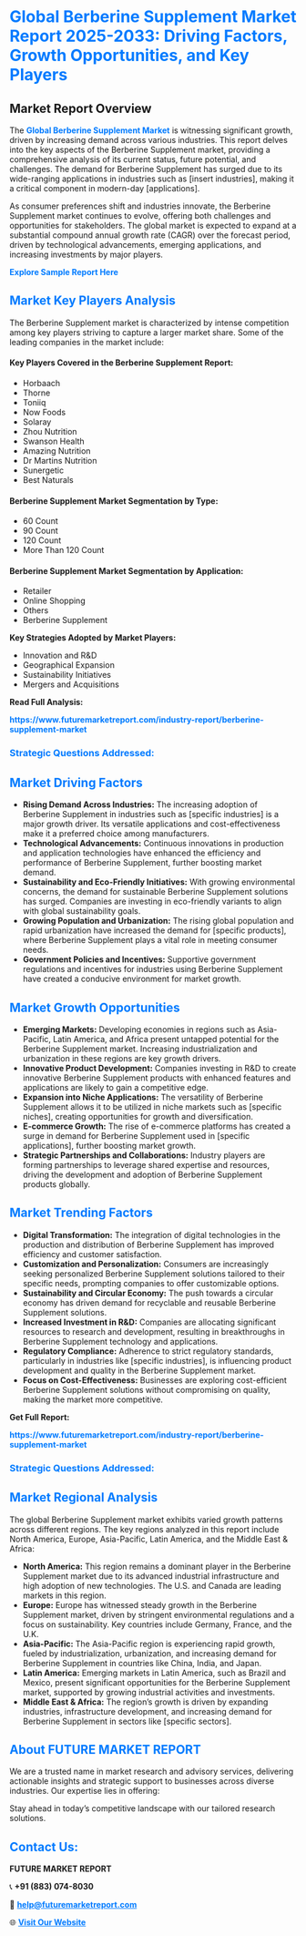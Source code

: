 <h1 style="color: #007BFF;">Global Berberine Supplement Market Report 2025-2033: Driving Factors, Growth Opportunities, and Key Players</h1>

<section id="overview">
<h2>Market Report Overview</h2>
<p>The <a href="https://www.futuremarketreport.com/industry-report/berberine-supplement-market" style="color: #007BFF; text-decoration: none;"><strong>Global Berberine Supplement Market</strong></a> is witnessing significant growth, driven by increasing demand across various industries. This report delves into the key aspects of the Berberine Supplement market, providing a comprehensive analysis of its current status, future potential, and challenges. The demand for Berberine Supplement has surged due to its wide-ranging applications in industries such as [insert industries], making it a critical component in modern-day [applications].</p>
<p>As consumer preferences shift and industries innovate, the Berberine Supplement market continues to evolve, offering both challenges and opportunities for stakeholders. The global market is expected to expand at a substantial compound annual growth rate (CAGR) over the forecast period, driven by technological advancements, emerging applications, and increasing investments by major players.</p>
</section>

<section id="overview">
<p><a href="https://www.futuremarketreport.com/request-sample/reportId=126898" style="color: #007BFF; text-decoration: none;"><strong>Explore Sample Report Here</strong></a></p>
</section>

<section id="key-players">
<h2 style="color: #007BFF;">Market Key Players Analysis</h2>
<p>The Berberine Supplement market is characterized by intense competition among key players striving to capture a larger market share. Some of the leading companies in the market include:</p>
<h4>Key Players Covered in the Berberine Supplement Report:</h4>
<ul><li>Horbaach</li><li>Thorne</li><li>Toniiq</li><li>Now Foods</li><li>Solaray</li><li>Zhou Nutrition</li><li>Swanson Health</li><li>Amazing Nutrition</li><li>Dr Martins Nutrition</li><li>Sunergetic</li><li>Best Naturals</li></ul>
<h4>Berberine Supplement Market Segmentation by Type:</h4>
<ul><li>60 Count</li><li>90 Count</li><li>120 Count</li><li>More Than 120 Count</li></ul>

<h4>Berberine Supplement Market Segmentation by Application:</h4>
<ul><li>Retailer</li><li>Online Shopping</li><li>Others</li><li>Berberine Supplement</li></ul>
<p><strong>Key Strategies Adopted by Market Players:</strong></p>
<ul>
<li>Innovation and R&D</li>
<li>Geographical Expansion</li>
<li>Sustainability Initiatives</li>
<li>Mergers and Acquisitions</li>
</ul>
</section>

<section>
<p><strong>Read Full Analysis: </strong></p><a href="https://www.futuremarketreport.com/industry-report/berberine-supplement-market" style="color: #007BFF; text-decoration: none;"><strong>https://www.futuremarketreport.com/industry-report/berberine-supplement-market</strong></a>
<h3 style="color: #007BFF;">Strategic Questions Addressed:</h3>
</section>

<section id="driving-factors">
<h2 style="color: #007BFF;">Market Driving Factors</h2>
<ul>
<li><strong>Rising Demand Across Industries:</strong> The increasing adoption of Berberine Supplement in industries such as [specific industries] is a major growth driver. Its versatile applications and cost-effectiveness make it a preferred choice among manufacturers.</li>
<li><strong>Technological Advancements:</strong> Continuous innovations in production and application technologies have enhanced the efficiency and performance of Berberine Supplement, further boosting market demand.</li>
<li><strong>Sustainability and Eco-Friendly Initiatives:</strong> With growing environmental concerns, the demand for sustainable Berberine Supplement solutions has surged. Companies are investing in eco-friendly variants to align with global sustainability goals.</li>
<li><strong>Growing Population and Urbanization:</strong> The rising global population and rapid urbanization have increased the demand for [specific products], where Berberine Supplement plays a vital role in meeting consumer needs.</li>
<li><strong>Government Policies and Incentives:</strong> Supportive government regulations and incentives for industries using Berberine Supplement have created a conducive environment for market growth.</li>
</ul>
</section>

<section id="growth-opportunities">
<h2 style="color: #007BFF;">Market Growth Opportunities</h2>
<ul>
<li><strong>Emerging Markets:</strong> Developing economies in regions such as Asia-Pacific, Latin America, and Africa present untapped potential for the Berberine Supplement market. Increasing industrialization and urbanization in these regions are key growth drivers.</li>
<li><strong>Innovative Product Development:</strong> Companies investing in R&D to create innovative Berberine Supplement products with enhanced features and applications are likely to gain a competitive edge.</li>
<li><strong>Expansion into Niche Applications:</strong> The versatility of Berberine Supplement allows it to be utilized in niche markets such as [specific niches], creating opportunities for growth and diversification.</li>
<li><strong>E-commerce Growth:</strong> The rise of e-commerce platforms has created a surge in demand for Berberine Supplement used in [specific applications], further boosting market growth.</li>
<li><strong>Strategic Partnerships and Collaborations:</strong> Industry players are forming partnerships to leverage shared expertise and resources, driving the development and adoption of Berberine Supplement products globally.</li>
</ul>
</section>

<section id="trending-factors">
<h2 style="color: #007BFF;">Market Trending Factors</h2>
<ul>
<li><strong>Digital Transformation:</strong> The integration of digital technologies in the production and distribution of Berberine Supplement has improved efficiency and customer satisfaction.</li>
<li><strong>Customization and Personalization:</strong> Consumers are increasingly seeking personalized Berberine Supplement solutions tailored to their specific needs, prompting companies to offer customizable options.</li>
<li><strong>Sustainability and Circular Economy:</strong> The push towards a circular economy has driven demand for recyclable and reusable Berberine Supplement solutions.</li>
<li><strong>Increased Investment in R&D:</strong> Companies are allocating significant resources to research and development, resulting in breakthroughs in Berberine Supplement technology and applications.</li>
<li><strong>Regulatory Compliance:</strong> Adherence to strict regulatory standards, particularly in industries like [specific industries], is influencing product development and quality in the Berberine Supplement market.</li>
<li><strong>Focus on Cost-Effectiveness:</strong> Businesses are exploring cost-efficient Berberine Supplement solutions without compromising on quality, making the market more competitive.</li>
</ul>
</section>

<section>
<p><strong>Get Full Report: </strong></p><a href="https://www.futuremarketreport.com/industry-report/berberine-supplement-market" style="color: #007BFF; text-decoration: none;"><strong>https://www.futuremarketreport.com/industry-report/berberine-supplement-market</strong></a>
<h3 style="color: #007BFF;">Strategic Questions Addressed:</h3>
</section>


<section id="regional-analysis">
<h2 style="color: #007BFF;">Market Regional Analysis</h2>
<p>The global Berberine Supplement market exhibits varied growth patterns across different regions. The key regions analyzed in this report include North America, Europe, Asia-Pacific, Latin America, and the Middle East & Africa:</p>
<ul>
<li><strong>North America:</strong> This region remains a dominant player in the Berberine Supplement market due to its advanced industrial infrastructure and high adoption of new technologies. The U.S. and Canada are leading markets in this region.</li>
<li><strong>Europe:</strong> Europe has witnessed steady growth in the Berberine Supplement market, driven by stringent environmental regulations and a focus on sustainability. Key countries include Germany, France, and the U.K.</li>
<li><strong>Asia-Pacific:</strong> The Asia-Pacific region is experiencing rapid growth, fueled by industrialization, urbanization, and increasing demand for Berberine Supplement in countries like China, India, and Japan.</li>
<li><strong>Latin America:</strong> Emerging markets in Latin America, such as Brazil and Mexico, present significant opportunities for the Berberine Supplement market, supported by growing industrial activities and investments.</li>
<li><strong>Middle East & Africa:</strong> The region’s growth is driven by expanding industries, infrastructure development, and increasing demand for Berberine Supplement in sectors like [specific sectors].</li>
</ul>
</section>

<footer>
<h2 style="color: #007BFF;">About FUTURE MARKET REPORT</h2>
<p>We are a trusted name in market research and advisory services, delivering actionable insights and strategic support to businesses across diverse industries. Our expertise lies in offering:</p>

<p>Stay ahead in today’s competitive landscape with our tailored research solutions.</p>

<h2 style="color: #007BFF;">Contact Us:</h2>
<p><strong>FUTURE MARKET REPORT</strong></p>
<p>📞 <strong>+91 (883) 074-8030</strong></p>
<p>📧 <strong><a href="mailto:help@futuremarketreport.com" style="color: #007BFF;">help@futuremarketreport.com</a></strong></p>
<p>🌐 <strong><a href="https://www.futuremarketreport.com/" style="color: #007BFF;">Visit Our Website</a></strong></p>
</footer>